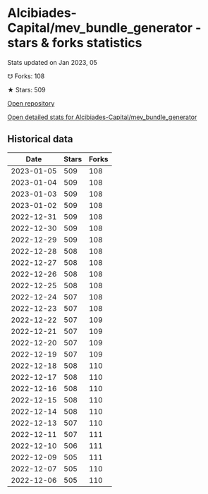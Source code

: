 # Alcibiades-Capital/mev_bundle_generator - stars & forks statistics

Stats updated on Jan 2023, 05

☋ Forks: 108

★ Stars: 509

[Open repository](https://github.com/Alcibiades-Capital/mev_bundle_generator)

[Open detailed stats for Alcibiades-Capital/mev_bundle_generator](https://reviewgithub.com/rep/Alcibiades-Capital/mev_bundle_generator)

## Historical data
| Date | Stars | Forks |
|------|-------|-------|
| 2023-01-05 | 509 | 108 | 
| 2023-01-04 | 509 | 108 | 
| 2023-01-03 | 509 | 108 | 
| 2023-01-02 | 509 | 108 | 
| 2022-12-31 | 509 | 108 | 
| 2022-12-30 | 509 | 108 | 
| 2022-12-29 | 509 | 108 | 
| 2022-12-28 | 508 | 108 | 
| 2022-12-27 | 508 | 108 | 
| 2022-12-26 | 508 | 108 | 
| 2022-12-25 | 508 | 108 | 
| 2022-12-24 | 507 | 108 | 
| 2022-12-23 | 507 | 108 | 
| 2022-12-22 | 507 | 109 | 
| 2022-12-21 | 507 | 109 | 
| 2022-12-20 | 507 | 109 | 
| 2022-12-19 | 507 | 109 | 
| 2022-12-18 | 508 | 110 | 
| 2022-12-17 | 508 | 110 | 
| 2022-12-16 | 508 | 110 | 
| 2022-12-15 | 508 | 110 | 
| 2022-12-14 | 508 | 110 | 
| 2022-12-13 | 507 | 110 | 
| 2022-12-11 | 507 | 111 | 
| 2022-12-10 | 506 | 111 | 
| 2022-12-09 | 505 | 111 | 
| 2022-12-07 | 505 | 110 | 
| 2022-12-06 | 505 | 110 | 

